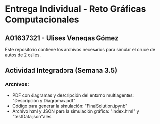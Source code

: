 # Entrega Individual - Reto Gráficas Computacionales

## A01637321 - Ulises Venegas Gómez
Este repositorio contiene los archivos necesarios para simular el cruce de autos de 2 calles.

## Actividad Integradora (Semana 3.5)
### Archivos:
* PDF con diagramas y descripción del entorno multiagentes: "Descripción y Diagramas.pdf"
* Código para generar la simulación: "FinalSolution.ipynb"
* Archivo html y JSON para la simulación gráfica: "index.html" y "testData.json"ales
